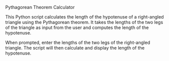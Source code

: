 Pythagorean Theorem Calculator

This Python script calculates the length of the hypotenuse of a right-angled triangle using the Pythagorean theorem. It takes the lengths of the two legs of the triangle as input from the user and computes the length of the hypotenuse.

When prompted, enter the lengths of the two legs of the right-angled triangle.
The script will then calculate and display the length of the hypotenuse.